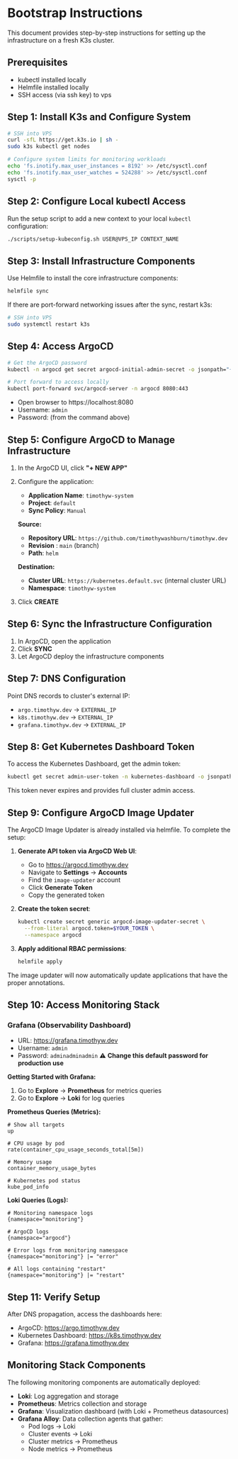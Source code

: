 # Bootstrap Instructions

This document provides step-by-step instructions for setting up the infrastructure on a fresh K3s cluster.

## Prerequisites

- kubectl installed locally
- Helmfile installed locally
- SSH access (via ssh key) to vps

## Step 1: Install K3s and Configure System

```bash
# SSH into VPS
curl -sfL https://get.k3s.io | sh -
sudo k3s kubectl get nodes

# Configure system limits for monitoring workloads
echo 'fs.inotify.max_user_instances = 8192' >> /etc/sysctl.conf
echo 'fs.inotify.max_user_watches = 524288' >> /etc/sysctl.conf
sysctl -p
```

## Step 2: Configure Local kubectl Access

Run the setup script to add a new context to your local `kubectl` configuration:

```bash
./scripts/setup-kubeconfig.sh USER@VPS_IP CONTEXT_NAME
```

## Step 3: Install Infrastructure Components

Use Helmfile to install the core infrastructure components:

```bash
helmfile sync
```

If there are port-forward networking issues after the sync, restart k3s:

```bash
# SSH into VPS
sudo systemctl restart k3s
```

## Step 4: Access ArgoCD

```bash
# Get the ArgoCD password
kubectl -n argocd get secret argocd-initial-admin-secret -o jsonpath="{.data.password}" | base64 -d

# Port forward to access locally
kubectl port-forward svc/argocd-server -n argocd 8080:443
```

- Open browser to https://localhost:8080
- Username: `admin`
- Password: (from the command above)

## Step 5: Configure ArgoCD to Manage Infrastructure

1. In the ArgoCD UI, click **"+ NEW APP"**
2. Configure the application:
   - **Application Name**: `timothyw-system`
   - **Project**: `default`
   - **Sync Policy**: `Manual`
   
   **Source:**
   - **Repository URL**: `https://github.com/timothywashburn/timothyw.dev`
   - **Revision** : `main` (branch)
   - **Path**: `helm`
   
   **Destination:**
   - **Cluster URL**: `https://kubernetes.default.svc` (internal cluster URL)
   - **Namespace**: `timothyw-system`

3. Click **CREATE**

## Step 6: Sync the Infrastructure Configuration

1. In ArgoCD, open the application
2. Click **SYNC**
3. Let ArgoCD deploy the infrastructure components

## Step 7: DNS Configuration

Point DNS records to cluster's external IP:
- `argo.timothyw.dev` → `EXTERNAL_IP`
- `k8s.timothyw.dev` → `EXTERNAL_IP`
- `grafana.timothyw.dev` → `EXTERNAL_IP`

## Step 8: Get Kubernetes Dashboard Token

To access the Kubernetes Dashboard, get the admin token:

```bash
kubectl get secret admin-user-token -n kubernetes-dashboard -o jsonpath='{.data.token}' | base64 -d
```

This token never expires and provides full cluster admin access.

## Step 9: Configure ArgoCD Image Updater

The ArgoCD Image Updater is already installed via helmfile. To complete the setup:

1. **Generate API token via ArgoCD Web UI**:
   - Go to https://argocd.timothyw.dev
   - Navigate to **Settings** → **Accounts**
   - Find the `image-updater` account
   - Click **Generate Token**
   - Copy the generated token

2. **Create the token secret**:
   ```bash
   kubectl create secret generic argocd-image-updater-secret \
     --from-literal argocd.token=$YOUR_TOKEN \
     --namespace argocd
   ```

3. **Apply additional RBAC permissions**:
   ```bash
   helmfile apply
   ```

The image updater will now automatically update applications that have the proper annotations.

## Step 10: Access Monitoring Stack

### Grafana (Observability Dashboard)
- URL: https://grafana.timothyw.dev
- Username: `admin`
- Password: `adminadminadmin` ⚠️ **Change this default password for production use**

**Getting Started with Grafana:**
1. Go to **Explore** → **Prometheus** for metrics queries
2. Go to **Explore** → **Loki** for log queries

**Prometheus Queries (Metrics):**
```promql
# Show all targets
up

# CPU usage by pod
rate(container_cpu_usage_seconds_total[5m])

# Memory usage
container_memory_usage_bytes

# Kubernetes pod status
kube_pod_info
```

**Loki Queries (Logs):**
```logql
# Monitoring namespace logs
{namespace="monitoring"}

# ArgoCD logs
{namespace="argocd"}

# Error logs from monitoring namespace
{namespace="monitoring"} |= "error"

# All logs containing "restart"
{namespace="monitoring"} |= "restart"
```

## Step 11: Verify Setup

After DNS propagation, access the dashboards here:
- ArgoCD: https://argo.timothyw.dev
- Kubernetes Dashboard: https://k8s.timothyw.dev
- Grafana: https://grafana.timothyw.dev

## Monitoring Stack Components

The following monitoring components are automatically deployed:

- **Loki**: Log aggregation and storage
- **Prometheus**: Metrics collection and storage  
- **Grafana**: Visualization dashboard (with Loki + Prometheus datasources)
- **Grafana Alloy**: Data collection agents that gather:
  - Pod logs → Loki
  - Cluster events → Loki
  - Cluster metrics → Prometheus
  - Node metrics → Prometheus